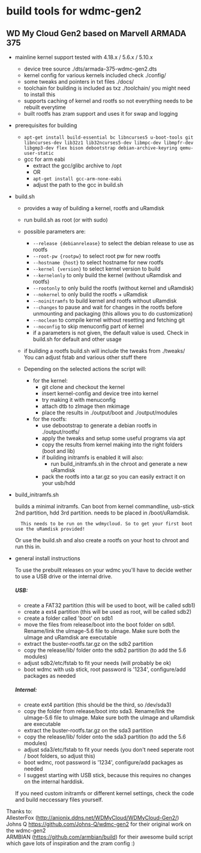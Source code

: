 # build tools for wdmc-gen2
## WD My Cloud Gen2 based on Marvell ARMADA 375

* mainline kernel support
	tested with 4.18.x / 5.6.x / 5.10.x
	- device tree source ./dts/armada-375-wdmc-gen2.dts
	- kernel config for various kernels included check ./config/
	- some tweaks and pointers in txt files ./docs/
	- toolchain for building is included as txz ./toolchain/ you might need to install this 
	- supports caching of kernel and rootfs so not everything needs to be rebuilt everytime
	- built rootfs has zram support and uses it for swap and logging
	
* prerequisites for building 
	- `apt-get install build-essential bc libncurses5 u-boot-tools git libncurses-dev lib32z1 lib32ncurses5-dev libmpc-dev libmpfr-dev libgmp3-dev flex bison debootstrap debian-archive-keyring qemu-user-static`
	- gcc for arm eabi 
		- extract the gcc/glibc archive to /opt
		- OR
		- `apt-get install gcc-arm-none-eabi`
		- adjust the path to the gcc in build.sh

* build.sh
	- provides a way of building a kernel, rootfs and uRamdisk
	- run build.sh as root (or with sudo)
	- possible parameters are:
		- `--release {debianrelease}` to select the debian release to use as rootfs
		- `--root-pw {rootpw}` to select root pw for new rootfs
		- `--hostname {host}` to select hostname for new rootfs
		- `--kernel {version}` to select kernel version to build
		- `--kernelonly` to only build the kernel (without uRamdisk and rootfs)
		- `--rootonly` to only build the rootfs (without kernel and uRamdisk)
		- `--nokernel` to only build the rootfs + uRamdisk
		- `--noinitramfs` to build kernel and rootfs without uRamdisk
		- `--changes` to pause and wait for changes in the rootfs before unmounting and packaging (this allows you to do customization)
		- `--noclean` to compile kernel without resetting and fetching git
		- `--noconfig` to skip menuconfig part of kernel
		- if a parameters is not given, the default value is used. Check in build.sh for default and other usage
	- if building a rootfs build.sh will include the tweaks from ./tweaks/  You can adjust fstab and various other stuff there
	
	- Depending on the selected actions the script will:
		- for the kernel: 
			- git clone and checkout the kernel 
			- insert kernel-config and device tree into kernel
			- try making it with menuconfig 
			- attach dtb to zImage then mkimage
			- place the results in ./output/boot and ./output/modules
		- for the rootfs:
			- use debootstrap to generate a debian rootfs in ./output/rootfs/
			- apply the tweaks and setup some useful programs via apt
			- copy the results from kernel making into the right folders (boot and lib)
			- if building initramfs is enabled it will also:
				- run build_initramfs.sh in the chroot and generate a new uRamdisk 
			- pack the rootfs into a tar.gz so you can easily extract it on your usb/hdd
			
* build_initramfs.sh
		
	builds a minimal initramfs.  Can boot from kernel commandline,
	usb-stick 2nd partition, hdd 3rd partition.
	needs to be placed in /boot/uRamdisk.

       	This needs to be run on the wdmycloud. So to get your first boot use the uRamdisk provided!
	Or use the build.sh and also create a rootfs on your host to chroot and run this in.
		

* general install instructions

	To use the prebuilt releases on your wdmc you'll have to decide wether to use a USB drive or the internal drive. 
	
	##### USB:

	- create a FAT32 partition (this will be used to boot, will be called sdb1)
	- create a ext4 partition (this will be used as root, will be called sdb2)
	- create a folder called 'boot' on sdb1
	- move the files from release/boot into the boot folder on sdb1. Rename/link the uImage-5.6 file to uImage. Make sure both the uImage and uRamdisk are executable
	- extract the buster-rootfs.tar.gz on the sdb2 partition
	- copy the release/lib/ folder onto the sdb2 partition (to add the 5.6 modules)
	- adjust sdb2/etc/fstab to fit your needs (will probably be ok)
	- boot wdmc with usb stick, root password is '1234', configure/add packages as needed
	
	##### Internal:

	- create ext4 partition (this should be the third, so /dev/sda3)
	- copy the folder from release/boot into sda3. Rename/link the uImage-5.6 file to uImage. Make sure both the uImage and uRamdisk are executable
	- extract the buster-rootfs.tar.gz on the sda3 partition
	- copy the release/lib/ folder onto the sda3 partition (to add the 5.6 modules)
	- adjust sda3/etc/fstab to fit your needs (you don't need seperate root / boot folders, so adjust this)
	- boot wdmc, root password is '1234', configure/add packages as needed
	- I suggest starting with USB stick, because this requires no changes on the internal harddisk.

	If you need custom initramfs or different kernel settings, check the code and build neccessary files yourself.
		
Thanks to: \
AllesterFox (http://anionix.ddns.net/WDMyCloud/WDMyCloud-Gen2/) \
Johns Q https://github.com/Johns-Q/wdmc-gen2 for their original work on the wdmc-gen2 \
ARMBIAN (https://github.com/armbian/build) for their awesome build script which gave lots of inspiration and the zram config :)
